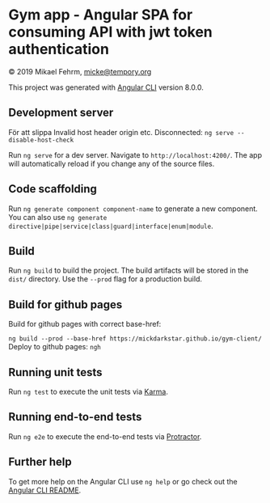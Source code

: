 # Gym app - Angular SPA for consuming API with jwt token authentication

© 2019 Mikael Fehrm, micke@tempory.org

This project was generated with [Angular CLI](https://github.com/angular/angular-cli) version 8.0.0.

## Development server
För att slippa Invalid host header origin etc. Disconnected:
`ng serve --disable-host-check`

Run `ng serve` for a dev server. Navigate to `http://localhost:4200/`. The app will automatically reload if you change any of the source files.

## Code scaffolding

Run `ng generate component component-name` to generate a new component. You can also use `ng generate directive|pipe|service|class|guard|interface|enum|module`.

## Build

Run `ng build` to build the project. The build artifacts will be stored in the `dist/` directory. Use the `--prod` flag for a production build.

## Build for github pages
Build for github pages with correct base-href:
<!-- ng build --prod --base-href "https://<user-name>.github.io/<repo>/" -->
`ng build --prod --base-href https://mickdarkstar.github.io/gym-client/`
Deploy to github pages:
`ngh`

## Running unit tests

Run `ng test` to execute the unit tests via [Karma](https://karma-runner.github.io).

## Running end-to-end tests

Run `ng e2e` to execute the end-to-end tests via [Protractor](http://www.protractortest.org/).

## Further help

To get more help on the Angular CLI use `ng help` or go check out the [Angular CLI README](https://github.com/angular/angular-cli/blob/master/README.md).
